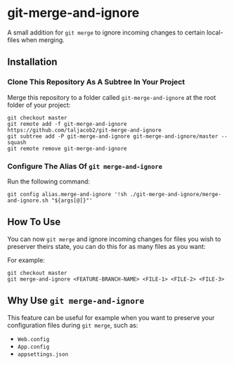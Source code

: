 # git-merge-and-ignore

A small addition for `git merge` to ignore incoming changes to certain local-files when merging.

## Installation

### Clone This Repository As A Subtree In Your Project

Merge this repository to a folder called `git-merge-and-ignore` at the root folder of your project:
```
git checkout master
git remote add -f git-merge-and-ignore https://github.com/taljacob2/git-merge-and-ignore
git subtree add -P git-merge-and-ignore git-merge-and-ignore/master --squash
git remote remove git-merge-and-ignore
```

### Configure The Alias Of `git merge-and-ignore`

Run the following command:
```
git config alias.merge-and-ignore '!sh ./git-merge-and-ignore/merge-and-ignore.sh "${args[@]}"'
```

## How To Use

You can now `git merge` and ignore incoming changes for files you wish to preserver theirs state, you can do this for as many files as you want:

For example:
```
git checkout master
git merge-and-ignore <FEATURE-BRANCH-NAME> <FILE-1> <FILE-2> <FILE-3>
```

## Why Use `git merge-and-ignore`

This feature can be useful for example when you want to preserve your configuration files during `git merge`, such as:

- `Web.config`
- `App.config`
- `appsettings.json`
